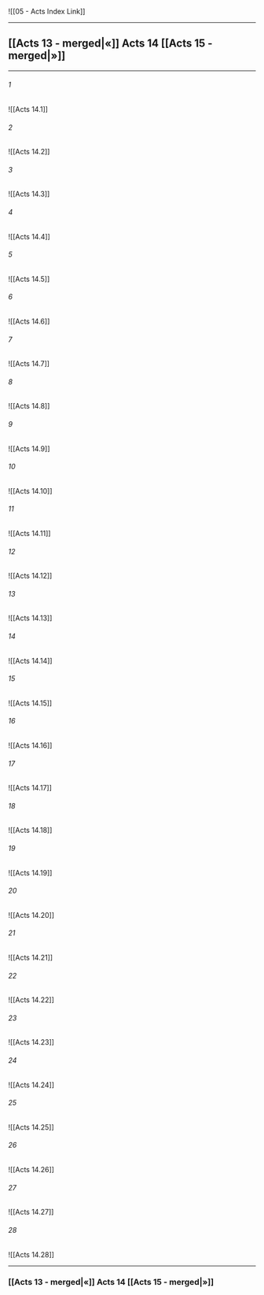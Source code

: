 ![[05 - Acts Index Link]]

---
##  [[Acts 13 - merged|«]] Acts 14 [[Acts 15 - merged|»]]

---

###### 1
![[Acts 14.1]] 

###### 2
![[Acts 14.2]] 

###### 3
![[Acts 14.3]] 

###### 4
![[Acts 14.4]]

###### 5 
![[Acts 14.5]] 

###### 6
![[Acts 14.6]] 

###### 7
![[Acts 14.7]] 

###### 8
![[Acts 14.8]] 

###### 9
![[Acts 14.9]] 

###### 10
![[Acts 14.10]] 

###### 11
![[Acts 14.11]] 

###### 12
![[Acts 14.12]]

###### 13
![[Acts 14.13]] 

###### 14
![[Acts 14.14]] 

###### 15
![[Acts 14.15]]

###### 16
![[Acts 14.16]] 

###### 17
![[Acts 14.17]]

###### 18
![[Acts 14.18]] 

###### 19
![[Acts 14.19]] 

###### 20
![[Acts 14.20]]

###### 21
![[Acts 14.21]] 

###### 22
![[Acts 14.22]] 

###### 23
![[Acts 14.23]]

###### 24
![[Acts 14.24]] 

###### 25
![[Acts 14.25]]

###### 26
![[Acts 14.26]] 

###### 27
![[Acts 14.27]] 

###### 28
![[Acts 14.28]]


---
###  [[Acts 13 - merged|«]] Acts 14 [[Acts 15 - merged|»]]